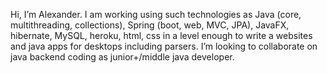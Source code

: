 Hi, I’m Alexander. I am working using such technologies as Java (core, multithreading, collections), Spring (boot, web, MVC, JPA), JavaFX, hibernate, MySQL, heroku, html, css in a level enough to write a websites and java apps for desktops including parsers. I’m looking to collaborate on java backend coding as junior+/middle java developer.

<!---
VIVLA/VIVLA is a ✨ special ✨ repository because its `README.md` (this file) appears on your GitHub profile.
You can click the Preview link to take a look at your changes.
--->

